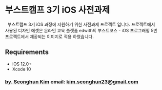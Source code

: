 # 부스트캠프 3기 iOS 사전과제

&nbsp;&nbsp;부스트캠프 3기 iOS 과정에 지원하기 위한 사전과제 프로젝트 입니다. 프로젝트에서 사용된 디자인 에셋은 온라인 교육 플랫폼  edwith의 부스트코스 - iOS 프로그래밍 5번 프로젝트에서 제공되는 이미지로 적용 하였습니다.

## Requirements

- iOS 12.0+
- Xcode 10

### [by. Seonghun Kim](https://github.com/Seonghun23) email: <kim.seonghun23@gmail.com>

